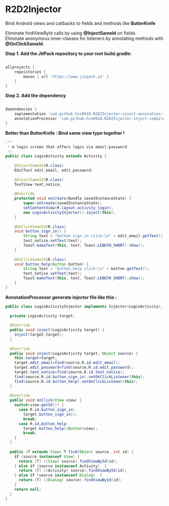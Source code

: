 # R2D2Injector
Bind Android views and callbacks to fields and methods like **ButterKnife**

Eliminate findViewById calls by using **@InjectSameId** on fields.  
Eliminate anonymous inner-classes for listeners by annotating methods with **@OnClickSameId**.

**Step 1. Add the JitPack repository to your root build.gradle:**
```groovy

allprojects {
    repositories {
        maven { url 'https://www.jitpack.io' }
    }
}
```

**Step 2. Add the dependency**
```groovy

dependencies {
    implementation 'com.github.hzx0910.R2D2Injector:inject-annotation:1.0.1'
    annotationProcessor 'com.github.hzx0910.R2D2Injector:inject-compiler:1.0.1'
}
```

**Better than ButterKnife : Bind same view type together !**
```java
/**
 * A login screen that offers login via email/password.
 */
public class LoginActivity extends Activity {
 
    @InjectSameId(R.class)
    EditText edit_email, edit_password;
     
    @InjectSameId(R.class)
    TextView text_notice;
  
    @Override
    protected void onCreate(Bundle savedInstanceState) {
        super.onCreate(savedInstanceState);
        setContentView(R.layout.activity_login);
        new LoginActivityInjector().inject(this);
    }
 
    @OnClickSameId(R.class)
    void button_sign_in() {
        String text = "button_sign_in click:\n" + edit_email.getText() + "\n" + edit_password.getText();
        text_notice.setText(text);
        Toast.makeText(this, text, Toast.LENGTH_SHORT).show();
    }
 
    @OnClickSameId(R.class)
    void button_help(Button button) {
        String text = "button_help click:\n" + button.getText();
        text_notice.setText(text);
        Toast.makeText(this, text, Toast.LENGTH_SHORT).show();
    }
}
```

**AnnotationProcessor generate injector file like this :**
```java
public class LoginActivityInjector implements Injector<LoginActivity>, View.OnClickListener {
     
  private LoginActivity target;
 
  @Override
  public void inject(LoginActivity target) {
    inject(target,target);
  }
 
  @Override
  public void inject(LoginActivity target, Object source) {
    this.target=target;
    target.edit_email=find(source,R.id.edit_email);
    target.edit_password=find(source,R.id.edit_password);
    target.text_notice=find(source,R.id.text_notice);
    find(source,R.id.button_sign_in).setOnClickListener(this);
    find(source,R.id.button_help).setOnClickListener(this);
  }
 
  @Override
  public void onClick(View view) {
    switch(view.getId()) {
      case R.id.button_sign_in:
        target.button_sign_in();
        break;
      case R.id.button_help:
        target.button_help((Button)view);
        break;
    }
  }
 
  public <T extends View> T find(Object source, int id) {
    if (source instanceof View) {
      return (T) ((View) source).findViewById(id);
    } else if (source instanceof Activity)  {
      return (T) ((Activity) source).findViewById(id);
    } else if (source instanceof Dialog)  {
      return (T) ((Dialog) source).findViewById(id);
    }
    return null;
  }
}
```